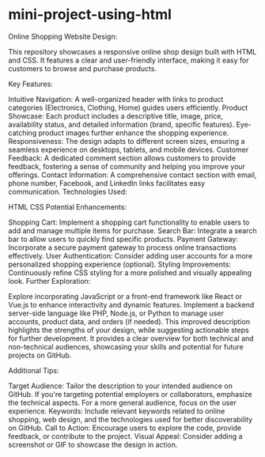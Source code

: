 # mini-project-using-html
Online Shopping Website Design:

This repository showcases a responsive online shop design built with HTML and CSS. It features a clear and user-friendly interface, making it easy for customers to browse and purchase products.

Key Features:

Intuitive Navigation: A well-organized header with links to product categories (Electronics, Clothing, Home) guides users efficiently.
Product Showcase: Each product includes a descriptive title, image, price, availability status, and detailed information (brand, specific features). Eye-catching product images further enhance the shopping experience.
Responsiveness: The design adapts to different screen sizes, ensuring a seamless experience on desktops, tablets, and mobile devices.
Customer Feedback: A dedicated comment section allows customers to provide feedback, fostering a sense of community and helping you improve your offerings.
Contact Information: A comprehensive contact section with email, phone number, Facebook, and LinkedIn links facilitates easy communication.
Technologies Used:

HTML
CSS
Potential Enhancements:

Shopping Cart: Implement a shopping cart functionality to enable users to add and manage multiple items for purchase.
Search Bar: Integrate a search bar to allow users to quickly find specific products.
Payment Gateway: Incorporate a secure payment gateway to process online transactions effectively.
User Authentication: Consider adding user accounts for a more personalized shopping experience (optional).
Styling Improvements: Continuously refine CSS styling for a more polished and visually appealing look.
Further Exploration:

Explore incorporating JavaScript or a front-end framework like React or Vue.js to enhance interactivity and dynamic features.
Implement a backend server-side language like PHP, Node.js, or Python to manage user accounts, product data, and orders (if needed).
This improved description highlights the strengths of your design, while suggesting actionable steps for further development. It provides a clear overview for both technical and non-technical audiences, showcasing your skills and potential for future projects on GitHub.

Additional Tips:

Target Audience: Tailor the description to your intended audience on GitHub. If you're targeting potential employers or collaborators, emphasize the technical aspects. For a more general audience, focus on the user experience.
Keywords: Include relevant keywords related to online shopping, web design, and the technologies used for better discoverability on GitHub.
Call to Action: Encourage users to explore the code, provide feedback, or contribute to the project.
Visual Appeal: Consider adding a screenshot or GIF to showcase the design in action.

